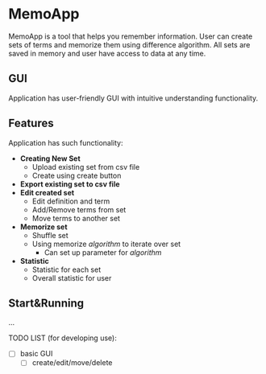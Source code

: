 # MemoApp
MemoApp is a tool that helps you remember information. User can create sets of terms and memorize them using difference algorithm.
All sets are saved in memory and user have access to data at any time.

## GUI
Application has user-friendly GUI with intuitive understanding functionality.

## Features
Application has such functionality:

- **Creating New Set**
  - Upload existing set from csv file
  - Create using create button
- **Export existing set to csv file**
- **Edit created set**
  - Edit definition and term
  - Add/Remove terms from set
  - Move terms to another set
- **Memorize set**
  - Shuffle set
  - Using memorize *algorithm* to iterate over set
    - Can set up parameter for *algorithm*
- **Statistic**
  - Statistic for each set
  - Overall statistic for user
  
## Start&Running
... 

TODO LIST (for developing use):

- [ ] basic GUI
  - [ ] create/edit/move/delete
